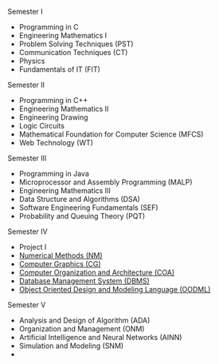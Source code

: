 Semester I

- Programming in C
- Engineering Mathematics I
- Problem Solving Techniques (PST)
- Communication Techniques (CT)
- Physics
- Fundamentals of IT (FIT)

Semester II

- Programming in C++
- Engineering Mathematics II
- Engineering Drawing
- Logic Circuits
- Mathematical Foundation for Computer Science (MFCS)
- Web Technology (WT)

Semester III

- Programming in Java
- Microprocessor and Assembly Programming (MALP)
- Engineering Mathematics III
- Data Structure and Algorithms (DSA)
- Software Engineering Fundamentals (SEF)
- Probability and Queuing Theory (PQT)

Semester IV

- Project I
- [Numerical Methods (NM)](<https://github.com/isarojdahal/BE-Software-Notes/tree/master/Sem%20IV/Numerical%20Methods%20(NM)>)
- [Computer Graphics (CG)]()
- [Computer Organization and Architecture (COA)](<https://github.com/isarojdahal/BE-Software-Notes/tree/master/Sem%20IV/Computer%20Organization%20and%20Architecture%20(COA)>)
- [Database Management System (DBMS)](<https://github.com/isarojdahal/BE-Software-Notes/tree/master/Sem%20IV/Database%20Management%20System%20(DBMS)>)
- [Object Oriented Design and Modeling Language (OODML)](https://github.com/isarojdahal/BE-Software-Notes/tree/master/Sem%20IV/Object%20Oriented%20Design%20and%20Modeling%20through%20UML)

Semester V

- Analysis and Design of Algorithm (ADA)
- Organization and Management (ONM)
- Artificial Intelligence and Neural Networks (AINN)
- Simulation and Modeling (SNM)
-
